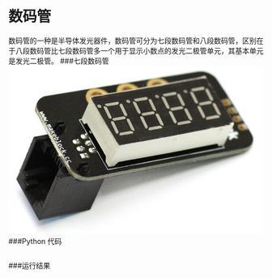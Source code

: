 # 数码管

数码管的一种是半导体发光器件，数码管可分为七段数码管和八段数码管，区别在于八段数码管比七段数码管多一个用于显示小数点的发光二极管单元，其基本单元是发光二极管。
###七段数码管
![seven](sevensegment.jpg)
###Python 代码
```

```
###运行结果